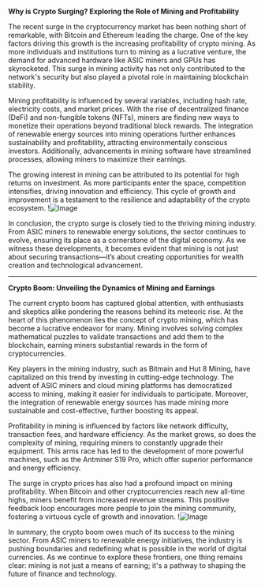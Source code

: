 **Why is Crypto Surging? Exploring the Role of Mining and Profitability**

The recent surge in the cryptocurrency market has been nothing short of remarkable, with Bitcoin and Ethereum leading the charge. One of the key factors driving this growth is the increasing profitability of crypto mining. As more individuals and institutions turn to mining as a lucrative venture, the demand for advanced hardware like ASIC miners and GPUs has skyrocketed. This surge in mining activity has not only contributed to the network's security but also played a pivotal role in maintaining blockchain stability.

Mining profitability is influenced by several variables, including hash rate, electricity costs, and market prices. With the rise of decentralized finance (DeFi) and non-fungible tokens (NFTs), miners are finding new ways to monetize their operations beyond traditional block rewards. The integration of renewable energy sources into mining operations further enhances sustainability and profitability, attracting environmentally conscious investors. Additionally, advancements in mining software have streamlined processes, allowing miners to maximize their earnings.

The growing interest in mining can be attributed to its potential for high returns on investment. As more participants enter the space, competition intensifies, driving innovation and efficiency. This cycle of growth and improvement is a testament to the resilience and adaptability of the crypto ecosystem. !![Image](https://github.com/user-attachments/assets/b6e7b7a2-655e-4d44-8baa-20c566a3cb65)

In conclusion, the crypto surge is closely tied to the thriving mining industry. From ASIC miners to renewable energy solutions, the sector continues to evolve, ensuring its place as a cornerstone of the digital economy. As we witness these developments, it becomes evident that mining is not just about securing transactions—it’s about creating opportunities for wealth creation and technological advancement.

---

**Crypto Boom: Unveiling the Dynamics of Mining and Earnings**

The current crypto boom has captured global attention, with enthusiasts and skeptics alike pondering the reasons behind its meteoric rise. At the heart of this phenomenon lies the concept of crypto mining, which has become a lucrative endeavor for many. Mining involves solving complex mathematical puzzles to validate transactions and add them to the blockchain, earning miners substantial rewards in the form of cryptocurrencies.

Key players in the mining industry, such as Bitmain and Hut 8 Mining, have capitalized on this trend by investing in cutting-edge technology. The advent of ASIC miners and cloud mining platforms has democratized access to mining, making it easier for individuals to participate. Moreover, the integration of renewable energy sources has made mining more sustainable and cost-effective, further boosting its appeal.

Profitability in mining is influenced by factors like network difficulty, transaction fees, and hardware efficiency. As the market grows, so does the complexity of mining, requiring miners to constantly upgrade their equipment. This arms race has led to the development of more powerful machines, such as the Antminer S19 Pro, which offer superior performance and energy efficiency.

The surge in crypto prices has also had a profound impact on mining profitability. When Bitcoin and other cryptocurrencies reach new all-time highs, miners benefit from increased revenue streams. This positive feedback loop encourages more people to join the mining community, fostering a virtuous cycle of growth and innovation. !![Image](https://github.com/user-attachments/assets/b6e7b7a2-655e-4d44-8baa-20c566a3cb65)

In summary, the crypto boom owes much of its success to the mining sector. From ASIC miners to renewable energy initiatives, the industry is pushing boundaries and redefining what is possible in the world of digital currencies. As we continue to explore these frontiers, one thing remains clear: mining is not just a means of earning; it's a pathway to shaping the future of finance and technology.